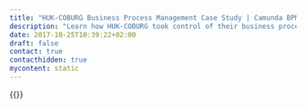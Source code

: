 ```yaml
---
title: "HUK-COBURG Business Process Management Case Study | Camunda BPM"
description: "Learn how HUK-COBURG took control of their business process automation and improved efficiency in their organization with Camunda. Camunda is the leader for workflow automation based on Java and BPMN 2.0."
date: 2017-10-25T10:39:22+02:00
draft: false
contact: true
contacthidden: true
mycontent: static
---
```

{{<case-study-single
company="HUK-COBURG"
companydescription="<p>HUK-COBURG is a large German insurer with a comprehensive range of insurance products for private households. HUK-COBURG is the largest German car insurer with over 10 million insured vehicles.</p>"
customerquote="<p>We were looking for a BPMN engine that could replace the existing BPEL engine. We chose Camunda because Camunda offers a lightweight, transparent and easy to integrate engine and the overall package convinced us.</p><p>-Andreas Lienert, Project Lead</p>"
teaser="Camunda is the runtime environment for the automated internal administration processes"
usecase=""
videolink=""
logo="//images.ctfassets.net/vpidbgnakfvf/5tzPJ6GjmwmgGac4UiqESq/6db1394bff0f68d3091b2ef16c2641ce/HUK-COBURG_RGB_pos.svg"
pdf=""
thumbnail="">}}